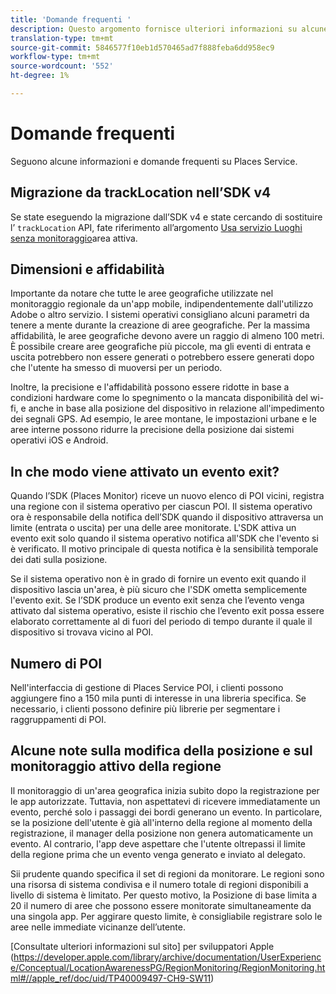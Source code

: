 ```yaml
---
title: 'Domande frequenti '
description: Questo argomento fornisce ulteriori informazioni su alcune domande frequenti.
translation-type: tm+mt
source-git-commit: 5846577f10eb1d570465ad7f888feba6dd958ec9
workflow-type: tm+mt
source-wordcount: '552'
ht-degree: 1%

---
```



# Domande frequenti 

Seguono alcune informazioni e domande frequenti su Places Service.

## Migrazione da trackLocation nell’SDK v4

Se state eseguendo la migrazione dall’SDK v4 e state cercando di sostituire l’ `trackLocation` API, fate riferimento all’argomento [Usa servizio Luoghi senza monitoraggio](use-places-without-active-monitoring.md)area attiva.

## Dimensioni e affidabilità

Importante da notare che tutte le aree geografiche utilizzate nel monitoraggio regionale da un&#39;app mobile, indipendentemente dall&#39;utilizzo  Adobe o altro servizio. I sistemi operativi consigliano alcuni parametri da tenere a mente durante la creazione di aree geografiche. Per la massima affidabilità, le aree geografiche devono avere un raggio di almeno 100 metri. È possibile creare aree geografiche più piccole, ma gli eventi di entrata e uscita potrebbero non essere generati o potrebbero essere generati dopo che l&#39;utente ha smesso di muoversi per un periodo.

Inoltre, la precisione e l&#39;affidabilità possono essere ridotte in base a condizioni hardware come lo spegnimento o la mancata disponibilità del wi-fi, e anche in base alla posizione del dispositivo in relazione all&#39;impedimento dei segnali GPS. Ad esempio, le aree montane, le impostazioni urbane e le aree interne possono ridurre la precisione della posizione dai sistemi operativi iOS e Android.

## In che modo viene attivato un evento exit?

Quando l’SDK (Places Monitor) riceve un nuovo elenco di POI vicini, registra una regione con il sistema operativo per ciascun POI. Il sistema operativo ora è responsabile della notifica dell’SDK quando il dispositivo attraversa un limite (entrata o uscita) per una delle aree monitorate. L&#39;SDK attiva un evento exit solo quando il sistema operativo notifica all&#39;SDK che l&#39;evento si è verificato. Il motivo principale di questa notifica è la sensibilità temporale dei dati sulla posizione.

Se il sistema operativo non è in grado di fornire un evento exit quando il dispositivo lascia un&#39;area, è più sicuro che l&#39;SDK ometta semplicemente l&#39;evento exit. Se l’SDK produce un evento exit senza che l’evento venga attivato dal sistema operativo, esiste il rischio che l’evento exit possa essere elaborato correttamente al di fuori del periodo di tempo durante il quale il dispositivo si trovava vicino al POI.

## Numero di POI

Nell&#39;interfaccia di gestione di Places Service POI, i clienti possono aggiungere fino a 150 mila punti di interesse in una libreria specifica. Se necessario, i clienti possono definire più librerie per segmentare i raggruppamenti di POI.

## Alcune note sulla modifica della posizione e sul monitoraggio attivo della regione

Il monitoraggio di un&#39;area geografica inizia subito dopo la registrazione per le app autorizzate. Tuttavia, non aspettatevi di ricevere immediatamente un evento, perché solo i passaggi dei bordi generano un evento. In particolare, se la posizione dell&#39;utente è già all&#39;interno della regione al momento della registrazione, il manager della posizione non genera automaticamente un evento. Al contrario, l&#39;app deve aspettare che l&#39;utente oltrepassi il limite della regione prima che un evento venga generato e inviato al delegato.

Sii prudente quando specifica il set di regioni da monitorare. Le regioni sono una risorsa di sistema condivisa e il numero totale di regioni disponibili a livello di sistema è limitato. Per questo motivo, la Posizione di base limita a 20 il numero di aree che possono essere monitorate simultaneamente da una singola app. Per aggirare questo limite, è consigliabile registrare solo le aree nelle immediate vicinanze dell’utente.

[Consultate ulteriori informazioni sul sito] per sviluppatori Apple (https://developer.apple.com/library/archive/documentation/UserExperience/Conceptual/LocationAwarenessPG/RegionMonitoring/RegionMonitoring.html#//apple_ref/doc/uid/TP40009497-CH9-SW11)
